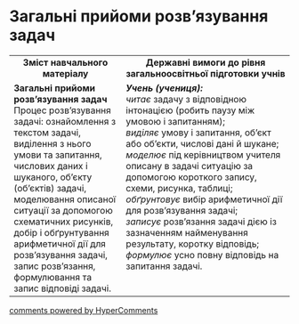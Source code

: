 <div id="hypercomments_widget" class="js-hypercomments-widget invisible"></div>

# Загальні прийоми розв’язування задач
<table>
  <tr>
    <td width="40%" align="center"><b>Зміст навчального матеріалу<b></td>
    <td width="60%" align="center"><b>Державні вимоги до рівня загальноосвітньої підготовки учнів</b></td>
  </tr>
  <tr>
    <td width="40%" style="vertical-align:top !important;"><b>Загальні прийоми розв’язування задач</b><br>
Процес розв’язування задачі: ознайомлення з текстом задачі, виділення з нього умови та запитання, числових даних і шуканого, об’єкту (об’єктів) задачі, моделювання описаної ситуації за допомогою схематичних рисунків, добір і обґрунтування арифметичної дії для розв’язування задачі, запис розв’язання, формулювання та запис відповіді задачі.<br></td>
    <td width="60%" style="vertical-align:top !important;"><i><b>Учень (учениця):</b></i><br>
<i>читає</i> задачу з відповідною інтонацією (робить паузу між умовою і запитанням);<br>
<i>виділяє</i> умову і запитання, об’єкт або об’єкти, числові дані й шукане;<br>
<i>моделює</i> під керівництвом учителя описану в задачі ситуацію за допомогою короткого запису, схеми, рисунка, таблиці;<br>
<i>обґрунтовує</i> вибір арифметичної дії для розв’язування задачі;<br>
<i>записує</i> розв’язання задачі дією із зазначенням найменування результату, коротку відповідь;<br>
<i>формулює</i> усно повну відповідь на запитання задачі.<br></td>
  </tr>
</table>

<div class="js-hypercomments-container">
    <a href="http://hypercomments.com" class="hc-link" title="comments widget">comments powered by HyperComments</a>
</div>
